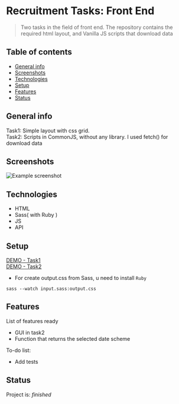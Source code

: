 # Recruitment Tasks: Front End
> Two tasks in the field of front end. The repository contains the required html layout, and Vanilla JS scripts that download data

## Table of contents
* [General info](#general-info)
* [Screenshots](#screenshots)
* [Technologies](#technologies)
* [Setup](#setup)
* [Features](#features)
* [Status](#status)

## General info
Task1: Simple layout with css grid.<br>
Task2: Scripts in CommonJS, without any library. I used fetch() for download data

## Screenshots
![Example screenshot](./img/screenshot.png)

## Technologies
* HTML
* Sass( with Ruby )
* JS
* API

## Setup
[DEMO - Task1](https://markficht.github.io/zad-frontend/zad1-html/)<br>
[DEMO - Task2](https://markficht.github.io/zad-frontend/zad2-js)<br>
* For create output.css from Sass, u need to install `Ruby`
```
sass --watch input.sass:output.css
```

## Features
List of features ready
* GUI in task2
* Function that returns the selected date scheme

To-do list:
* Add tests

## Status
Project is: _finished_